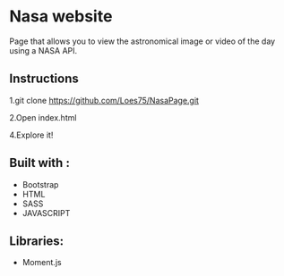 # Nasa website
Page that allows you to view the astronomical image or video of the day using a NASA API.

## Instructions

1.git clone https://github.com/Loes75/NasaPage.git

2.Open index.html

4.Explore it!

## Built with :

* Bootstrap
* HTML
* SASS
* JAVASCRIPT

## Libraries:

* Moment.js



